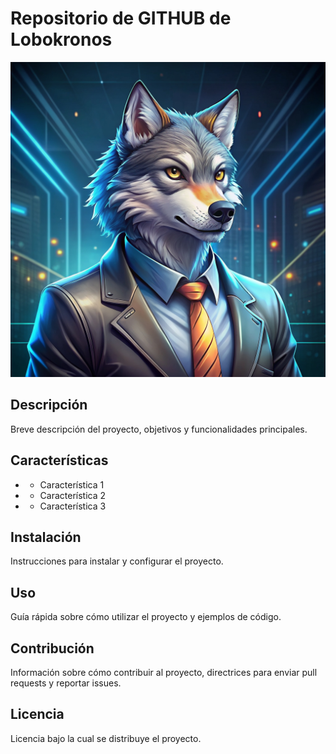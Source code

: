 # Repositorio de GITHUB de Lobokronos 
![Imagen de Portada](recursos/wolf-developer.jpg) 
## Descripción 
Breve descripción del proyecto, objetivos y funcionalidades principales. 
## **Características** 
- - Característica 1
- - Característica 2
- - Característica 3 
## Instalación 
Instrucciones para instalar y configurar el proyecto. 
## Uso 
Guía rápida sobre cómo utilizar el proyecto y ejemplos de código. 
## Contribución 
Información sobre cómo contribuir al proyecto, directrices para enviar pull requests y reportar issues. 
## Licencia 
Licencia bajo la cual se distribuye el proyecto. 
